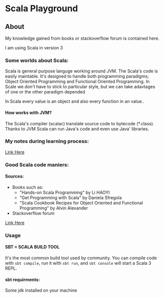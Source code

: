 # Scala Playground
## About
My knowledge gained from books or stackoverflow forum is contained here.

I am using Scala in version 3

### Some worlds about Scala:
Scala is general purpose languge working around JVM. The Scala's code is easily maintable. It's designed to handle both programming paradigms; Object Oriented Programming and Functional Oriented Programming. In Scale we don't have to stick to particular style, but we can take adavtages of one or the other paradigm depended

In Scala every value is an object and also every function in an value..

#### How works with JVM?
The Scala's compiler (scalac) translate source code to bytecode (*.class). Thanks to JVM Scala can run Java's code and even use Java' libraries.

### My notes during learning process:
[Link Here](goodManiers/notes.md) 

### Good Scala code maniers:

#### Sources:
* Books such as:
    * "Hands-on Scala Programming" by Li HAOYI
    * "Get Programming with Scala" by Daniela Sfregola
    * "Scala Cookbook Recipes for Object Oriented and Functional Programming" by Alvin Alexander
* Stackoverflow forum

[Link Here](goodManiers/codeManiers.md) 

### Usage
#### SBT = SCALA BUILD TOOL
It's the most common build tool used by community.
 You can compile code with `sbt compile`, run it with `sbt run`, and `sbt console` will start a Scala 3 REPL.

#### sbt requirments:
Some jdk installed on your machine
